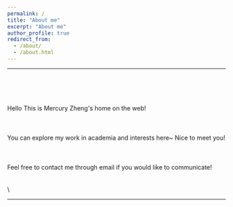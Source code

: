 ```yaml
---
permalink: /
title: "About me"
excerpt: "About me"
author_profile: true
redirect_from: 
  - /about/
  - /about.html
---
```


----------------------------------------------------------------------------------------------------
  \
  \
  \
  \
Hello This is Mercury Zheng's home on the web!
  \
  \
  \
  \
You can explore my work in academia and interests here~ Nice to meet you!
  \
  \
  \
  \
Feel free to contact me through email if you would like to communicate!
  \
  \
  \
  \
  
----------------------------------------------------------------------------------------------------

